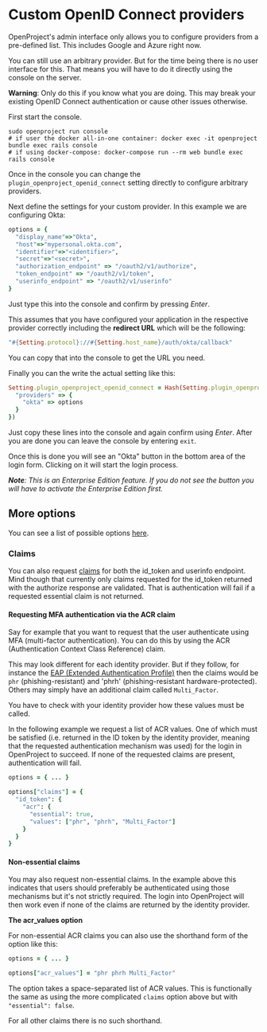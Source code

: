 # Custom OpenID Connect providers

OpenProject's admin interface only allows you to configure providers from a pre-defined list.
This includes Google and Azure right now.

You can still use an arbitrary provider. But for the time being there is no user interface for this.
That means you will have to do it directly using the console on the server.

<div class="alert alert-info" role="alert">

**Warning**: Only do this if you know what you are doing. This may break your existing OpenID Connect authentication or cause other issues otherwise.

</div>

First start the console.

```
sudo openproject run console
# if user the docker all-in-one container: docker exec -it openproject bundle exec rails console
# if using docker-compose: docker-compose run --rm web bundle exec rails console
```

Once in the console you can change the `plugin_openproject_openid_connect` setting
directly to configure arbitrary providers.

Next define the settings for your custom provider. In this example we are configuring Okta:

```ruby
options = {
  "display_name"=>"Okta",
  "host"=>"mypersonal.okta.com",
  "identifier"=>"<identifier>",
  "secret"=>"<secret>",
  "authorization_endpoint" => "/oauth2/v1/authorize",
  "token_endpoint" => "/oauth2/v1/token",
  "userinfo_endpoint" => "/oauth2/v1/userinfo"
}
```

Just type this into the console and confirm by pressing *Enter*.

This assumes that you have configured your application in the respective provider correctly
including the **redirect URL** which will be the following:

```ruby
"#{Setting.protocol}://#{Setting.host_name}/auth/okta/callback"
```

You can copy that into the console to get the URL you need.

Finally you can the write the actual setting like this:

```ruby
Setting.plugin_openproject_openid_connect = Hash(Setting.plugin_openproject_openid_connect || {}).deep_merge({
  "providers" => {
    "okta" => options
  }
})
```

Just copy these lines into the console and again confirm using *Enter*.
After you are done you can leave the console by entering `exit`.

Once this is done you will see an "Okta" button in the bottom area of the login form.
Clicking on it will start the login process.

_**Note**: This is an Enterprise Edition feature. If you do not see the button you will have to activate the Enterprise Edition first._

## More options

You can see a list of possible options [here](https://github.com/m0n9oose/omniauth_openid_connect#options-overview).

### Claims

You can also request [claims](https://openid.net/specs/openid-connect-core-1_0-final.html#Claims) for both the id_token and userinfo endpoint.
Mind though that currently only claims requested for the id_token returned with the authorize response are validated.
That is authentication will fail if a requested essential claim is not returned.

#### Requesting MFA authentication via the ACR claim

Say for example that you want to request that the user authenticate using MFA (multi-factor authentication).
You can do this by using the ACR (Authentication Context Class Reference) claim.

This may look different for each identity provider. But if they follow, for instance the [EAP (Extended Authentication Profile)](https://openid.net/specs/openid-connect-eap-acr-values-1_0.html) then the claims would be `phr` (phishing-resistant) and 'phrh' (phishing-resistant hardware-protected). Others may simply have an additional claim called `Multi_Factor`.

You have to check with your identity provider how these values must be called.

In the following example we request a list of ACR values. One of which must be satisfied
(i.e. returned in the ID token by the identity provider, meaning that the requested authentication mechanism was used)
for the login in OpenProject to succeed. If none of the requested claims are present, authentication will fail.

```ruby
options = { ... }

options["claims"] = {
  "id_token": {
    "acr": {
      "essential": true,
      "values": ["phr", "phrh", "Multi_Factor"]
    }
  }
}
```

#### Non-essential claims

You may also request non-essential claims. In the example above this indicates that users should preferably be authenticated using
those mechanisms but it's not strictly required. The login into OpenProject will then work even if none of the claims
are returned by the identity provider.

**The acr_values option**

For non-essential ACR claims you can also use the shorthand form of the option like this:

```ruby
options = { ... }

options["acr_values"] = "phr phrh Multi_Factor"
```

The option takes a space-separated list of ACR values. This is functionally the same as using the
more complicated `claims` option above but with `"essential": false`.

For all other claims there is no such shorthand.
